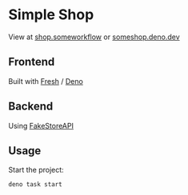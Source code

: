 # Simple Shop

View at [shop.someworkflow](https://shop.someworkflow.de) or [someshop.deno.dev](https://someshop.deno.dev)

## Frontend

Built with [Fresh](https://fresh.deno.dev/) / [Deno](https://deno.land/)

## Backend
Using [FakeStoreAPI](https://fakestoreapi.com/)

## Usage

Start the project:

```
deno task start
```
